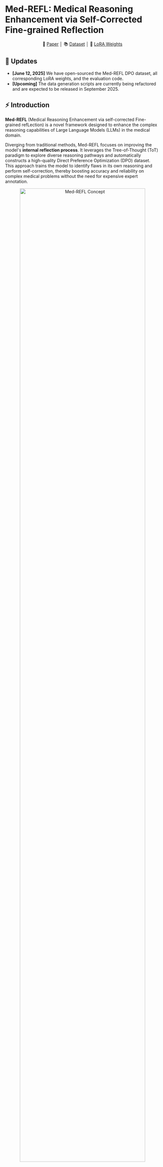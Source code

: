 # Med-REFL: Medical Reasoning Enhancement via Self-Corrected Fine-grained Reflection

<p align="center">
    📃 <a href="https://arxiv.org/abs/2504.12334" target="_blank">Paper</a> │ 📚 <a href="https://huggingface.co/datasets/HANI-LAB/Med-REFL-DPO" target="_blank">Dataset</a> │ 🤗 <a href="https://huggingface.co/HANI-LAB/Med-REFL-Llama-3.1-8B-lora" target="_blank">LoRA Weights</a> 
</p>

## 🚀 Updates
* **[June 12, 2025]** We have open-sourced the Med-REFL DPO dataset, all corresponding LoRA weights, and the evaluation code.
* **[Upcoming]** The data generation scripts are currently being refactored and are expected to be released in September 2025.

## ⚡ Introduction

**Med-REFL** (Medical Reasoning Enhancement via self-corrected Fine-grained refLection) is a novel framework designed to enhance the complex reasoning capabilities of Large Language Models (LLMs) in the medical domain.

Diverging from traditional methods, Med-REFL focuses on improving the model's **internal reflection process**. It leverages the Tree-of-Thought (ToT) paradigm to explore diverse reasoning pathways and automatically constructs a high-quality Direct Preference Optimization (DPO) dataset. This approach trains the model to identify flaws in its own reasoning and perform self-correction, thereby boosting accuracy and reliability on complex medical problems without the need for expensive expert annotation.

<div align=center>
<img src="https://huggingface.co/datasets/huggingface/documentation-images/resolve/main/blog/189_distil-whisper/thumbnail.jpg"  width="90%" alt="Med-REFL Concept" align=center/>
</div>
<p align="center">
<em>The Med-REFL framework enhances model reasoning through self-corrected, fine-grained reflection.</em>
</p>

## 🧩 Assets
We have open-sourced all LoRA weights and the DPO dataset generated using the Med-REFL framework.

### LoRA Weights
Apply our LoRA weights to the following base models to significantly improve their medical reasoning performance.

| LoRA for Base Model        | Backbone     | Link                                                         |
| :------------------------- | :----------- | :------------------------------------------------------------------------ |
| **Med-REFL for Llama-3.1-8B** | Llama-3.1-8B | [🤗](https://huggingface.co/HANI-LAB/Med-REFL-Llama-3.1-8B-lora)     |
| **Med-REFL for Qwen2.5-7B** | Qwen2.5-7B   | [🤗](https://huggingface.co/HANI-LAB/Med-REFL-Qwen2.5-7B-lora)       |
| **Med-REFL for Huatuo-o1-8B** | Huatuo-o1-8B | [🤗](https://huggingface.co/HANI-LAB/Med-REFL-Huatuo-o1-8B-lora)     |
| **Med-REFL for MedReason-8B** | MedReason-8B | [🤗](https://huggingface.co/HANI-LAB/Med-REFL-MedReason-8B-lora)     |

### DPO Dataset
Our DPO dataset is hosted on the Hugging Face Hub and includes the following components:
<table>
    <thead>
        <tr>
            <th>Data Component</th>
            <th>Sub-Component</th>
            <th>Description</th>
            <th>Link</th>
        </tr>
    </thead>
    <tbody>
        <tr>
            <td rowspan="2"><strong>Med-REFL</strong></td>
            <td>Reasoning Enhancement</td>
            <td>Contains ~12,000 preference pairs contrasting correct reasoning paths with plausible but incorrect ones to improve general reasoning discernment.</td>
            <td rowspan="4" align="center"><a href="https://huggingface.co/datasets/HANI-LAB/Med-REFL-DPO" target="_blank">🤗</a></td>
        </tr>
        <tr>
            <td>Reflection Enhancement</td>
            <td>Contains ~21,000 preference pairs designed to train error detection and self-correction by distinguishing effective reflections from flawed ones.</td>
        </tr>
        <tr>
            <td rowspan="2"><strong>Ablation Study Data</strong></td>
            <td>Huatuo-o1 Random CoT</td>
            <td>Random rollout Chain-of-Thought pairs used in ablation studies to benchmark against the main Med-REFL data, generated for the Huatuo-o1 model.</td>
        </tr>
        <tr>
            <td>Llama3.1-8b Random CoT</td>
            <td>Random rollout Chain-of-Thought pairs used in ablation studies to benchmark against the main Med-REFL data, generated for the Llama3.1-8b model.</td>
        </tr>
    </tbody>
</table>
<h2>📊 Performance</h2>
<p>
    Extensive experiments demonstrate that Med-REFL significantly enhances the medical reasoning capabilities of various large language models. On the primary MedQA-USMLE benchmark, our methodology yields a substantial average accuracy improvement of <strong>+4.11%</strong> across four baseline models. It not only instills sophisticated reasoning skills in general-purpose models like Llama3.1-8B (+5.82%) but also further augments models already specialized for medical reasoning, such as Huatuo-o1 (+4.13%).
</p>
<p>
    Furthermore, Med-REFL exhibits strong generalization, boosting performance across a diverse suite of unseen medical question-answering datasets and proving its ability to foster robust and transferable reasoning skills.
</p>

<h3>MedQA-USMLE Benchmark Results</h3>
<p>The following table shows the performance improvements on the MedQA-USMLE test set after applying Med-REFL fine-tuning.</p>
<table border="1" cellpadding="5" cellspacing="0">
    <thead>
        <tr>
            <th>Category</th>
            <th>Model</th>
            <th>Original</th>
            <th><strong>Med-REFL</strong></th>
        </tr>
    </thead>
    <tbody>
        <tr>
            <td rowspan="2"><strong>Instruction-Tuned</strong></td>
            <td>Qwen2.5-7B</td>
            <td>57.11</td>
            <td><strong>59.70</strong> <span style="color: #2E8B57; font-size: small;">(+2.59)</span></td>
        </tr>
        <tr>
            <td>Llama3.1-8B</td>
            <td>59.92</td>
            <td><strong>65.74</strong> <span style="color: #2E8B57; font-size: small;">(+5.82)</span></td>
        </tr>
        <tr>
            <td rowspan="2"><strong>Medical Reasoning</strong></td>
            <td>Huatuo-o1</td>
            <td>69.59</td>
            <td><strong>73.72</strong> <span style="color: #2E8B57; font-size: small;">(+4.13)</span></td>
        </tr>
        <tr>
            <td>MedReason-8B</td>
            <td>66.27</td>
            <td><strong>70.16</strong> <span style="color: #2E8B57; font-size: small;">(+3.89)</span></td>
        </tr>
        <tr>
            <td colspan="2"><strong>Average (%)</strong></td>
            <td>63.22</td>
            <td><strong>67.33</strong> <span style="color: #2E8B57; font-size: small;">(+4.11)</span></td>
        </tr>
    </tbody>
</table>

<h3>Generalization Ability on Various Benchmarks(Out of Distribution)</h3>
<p>Med-REFL's effectiveness extends to other challenging medical benchmarks, demonstrating robust generalization.</p>
<table border="1" cellpadding="5" cellspacing="0">
    <thead>
        <tr>
            <th>Benchmark</th>
            <th>Model</th>
            <th>Original</th>
            <th><strong>+ MedREFL</strong></th>
        </tr>
    </thead>
    <tbody>
        <tr>
            <td rowspan="3"><strong>MedMCQA</strong></td>
            <td>Huatuo-o1</td>
            <td>62.13</td>
            <td><strong>64.66</strong> <span style="color: #2E8B57; font-size: small;">(+2.53)</span></td>
        </tr>
        <tr>
            <td>Llama3.1-8B</td>
            <td>57.61</td>
            <td><strong>59.11</strong> <span style="color: #2E8B57; font-size: small;">(+1.50)</span></td>
        </tr>
        <tr>
            <td>MedReason</td>
            <td>58.98</td>
            <td><strong>59.78</strong> <span style="color: #2E8B57; font-size: small;">(+0.80)</span></td>
        </tr>
        <tr>
            <td rowspan="3"><strong>GPQA (Med+)</strong></td>
            <td>Huatuo-o1</td>
            <td>50.67</td>
            <td><strong>56.80</strong> <span style="color: #2E8B57; font-size: small;">(+6.13)</span></td>
        </tr>
        <tr>
            <td>Llama3.1-8B</td>
            <td>45.16</td>
            <td><strong>50.22</strong> <span style="color: #2E8B57; font-size: small;">(+5.06)</span></td>
        </tr>
        <tr>
            <td>MedReason</td>
            <td>45.64</td>
            <td><strong>49.84</strong> <span style="color: #2E8B57; font-size: small;">(+4.20)</span></td>
        </tr>
        <tr>
            <td rowspan="3"><strong>MMLU-Pro (Med+)</strong></td>
            <td>Huatuo-o1</td>
            <td>61.87</td>
            <td><strong>64.97</strong> <span style="color: #2E8B57; font-size: small;">(+3.10)</span></td>
        </tr>
        <tr>
            <td>Llama3.1-8B</td>
            <td>57.56</td>
            <td><strong>60.89</strong> <span style="color: #2E8B57; font-size: small;">(+3.30)</span></td>
        </tr>
        <tr>
            <td>MedReason</td>
            <td>59.14</td>
            <td><strong>62.51</strong> <span style="color: #2E8B57; font-size: small;">(+3.37)</span></td>
        </tr>
    </tbody>
</table>

## 🛠️ Training
We use [LLaMA Factory](https://github.com/hiyouga/LLaMA-Factory) for model training. Follow the steps below to reproduce our training setup.

#### 1. Prepare the Data
Our DPO dataset consists of two main parts. First, merge them into a single file for training using the provided script.
```bash
python train/merge_data.py
```

#### 2. Set Environment Variables
Configure the environment variables according to your machine's setup.
```bash
export FORCE_TORCHRUN=1
export CUDA_VISIBLE_DEVICES=0,1
```


#### 3. Start Training
Use the `llamafactory-cli` and our provided configuration file to start training.
```bash
llamafactory-cli train --config train/train_config.yaml
```
All training parameters, such as model paths, dataset paths, and hyperparameters, are predefined in the `train/train_config.yaml` file.

## 🧐 Evaluation
The evaluation process consists of two steps: generating model outputs and then verifying the results.

You can find sample outputs in the `evaluate/results/` folder for reference and to facilitate reproduction of our paper's results.

#### 1. Generate Model Outputs

Run the `evaluate-generate.py` script to have the model generate answers for the questions in the test set (located in `evaluate/data/`).

#### 2. Verify Results

After generating the answers, run the `evaluate-verification.py` script to automatically score the outputs and calculate the accuracy.


## 📖 Citation
If you use our code, data, or weights in your research, please consider citing our paper:
```

```
## Star History

[![Star History Chart](https://api.star-history.com/svg?repos=TianYin123/Med-REFL&type=Date)](https://star-history.com/#TianYin123/Med-REFL&Date)
